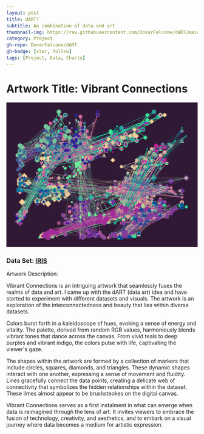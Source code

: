 ```yaml
---
layout: post
title: dART?
subtitle: An combination of data and art
thumbnail-img: https://raw.githubusercontent.com/DovarFalcone/dART/main/dallery/vibrant_connections/danvas_1/dart_1.jpg
category: Project
gh-repo: DovarFalcone/dART
gh-badge: [star, follow]
tags: [Project, Data, Charts]
---
```


# Artwork Title: Vibrant Connections

![Vibrant Connections](https://raw.githubusercontent.com/DovarFalcone/dART/main/dallery/vibrant_connections/danvas_1/dart_1.jpg)

### Data Set: [IRIS](https://raw.githubusercontent.com/uiuc-cse/data-fa14/gh-pages/data/iris.csv)

Artwork Description:

Vibrant Connections is an intriguing artwork that seamlessly fuses the realms of data and art. I came up with the dART (data art) idea and have started to experiment with different datasets and visuals. The artwork is an exploration of the interconnectedness and beauty that lies within diverse datasets.

Colors burst forth in a kaleidoscope of hues, evoking a sense of energy and vitality. The palette, derived from random RGB values, harmoniously blends vibrant tones that dance across the canvas. From vivid teals to deep purples and vibrant indigo, the colors pulse with life, captivating the viewer's gaze.

The shapes within the artwork are formed by a collection of markers that include circles, squares, diamonds, and triangles. These dynamic shapes interact with one another, expressing a sense of movement and fluidity. Lines gracefully connect the data points, creating a delicate web of connectivity that symbolizes the hidden relationships within the dataset. These limes almost appear to be brushsteokes on the digital canvas.

Vibrant Connections serves as a first instalment in what can emerge when data is reimagined through the lens of art. It invites viewers to embrace the fusion of technology, creativity, and aesthetics, and to embark on a visual journey where data becomes a medium for artistic expression.
